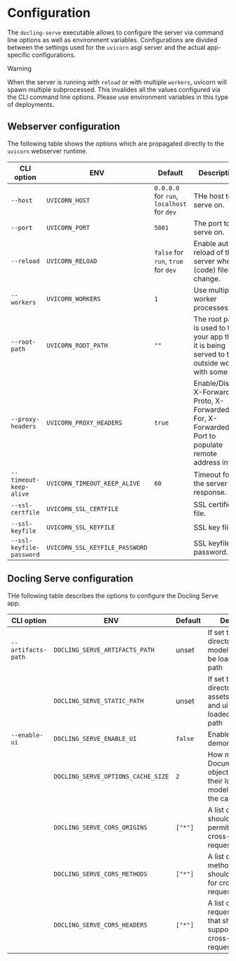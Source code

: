 # Configuration

The `docling-serve` executable allows to configure the server via command line
options as well as environment variables.
Configurations are divided between the settings used for the `uvicorn` asgi
server and the actual app-specific configurations.

 > [!WARNING]
> When the server is running with `reload` or with multiple `workers`, uvicorn
> will spawn multiple subprocessed. This invalides all the values configured
> via the CLI command line options. Please use environment variables in this
> type of deployments.

## Webserver configuration

The following table shows the options which are propagated directly to the
`uvicorn` webserver runtime.

| CLI option | ENV | Default | Description |
| -----------|-----|---------|-------------|
| `--host` | `UVICORN_HOST` | `0.0.0.0` for `run`, `localhost` for `dev` | THe host to serve on. |
| `--port` | `UVICORN_PORT` | `5001` | The port to serve on. |
| `--reload` | `UVICORN_RELOAD` | `false` for `run`, `true` for `dev` | Enable auto-reload of the server when (code) files change. |
| `--workers` | `UVICORN_WORKERS` | `1` | Use multiple worker processes. |
| `--root-path` | `UVICORN_ROOT_PATH` | `""` | The root path is used to tell your app that it is being served to the outside world with some |
| `--proxy-headers` | `UVICORN_PROXY_HEADERS` | `true` | Enable/Disable X-Forwarded-Proto, X-Forwarded-For, X-Forwarded-Port to populate remote address info. |
| `--timeout-keep-alive` | `UVICORN_TIMEOUT_KEEP_ALIVE` | `60` | Timeout for the server response. |
| `--ssl-certfile` | `UVICORN_SSL_CERTFILE` |  | SSL certificate file. |
| `--ssl-keyfile` | `UVICORN_SSL_KEYFILE` |  | SSL key file. |
| `--ssl-keyfile-password` | `UVICORN_SSL_KEYFILE_PASSWORD` |  | SSL keyfile password. |

## Docling Serve configuration

THe following table describes the options to configure the Docling Serve app.

| CLI option | ENV | Default | Description |
| -----------|-----|---------|-------------|
| `--artifacts-path` | `DOCLING_SERVE_ARTIFACTS_PATH` | unset | If set to a valid directory, the model weights will be loaded from this path |
|  | `DOCLING_SERVE_STATIC_PATH` | unset | If set to a valid directory, the static assets for the docs and ui will be loaded from this path |
| `--enable-ui` | `DOCLING_SERVE_ENABLE_UI` | `false` | Enable the demonstrator UI. |
|  | `DOCLING_SERVE_OPTIONS_CACHE_SIZE` | `2` | How many DocumentConveter objects (including their loaded models) to keep in the cache. |
|  | `DOCLING_SERVE_CORS_ORIGINS` | `["*"]` | A list of origins that should be permitted to make cross-origin requests. |
|  | `DOCLING_SERVE_CORS_METHODS` | `["*"]` | A list of HTTP methods that should be allowed for cross-origin requests. |
|  | `DOCLING_SERVE_CORS_HEADERS` | `["*"]` | A list of HTTP request headers that should be supported for cross-origin requests. |

